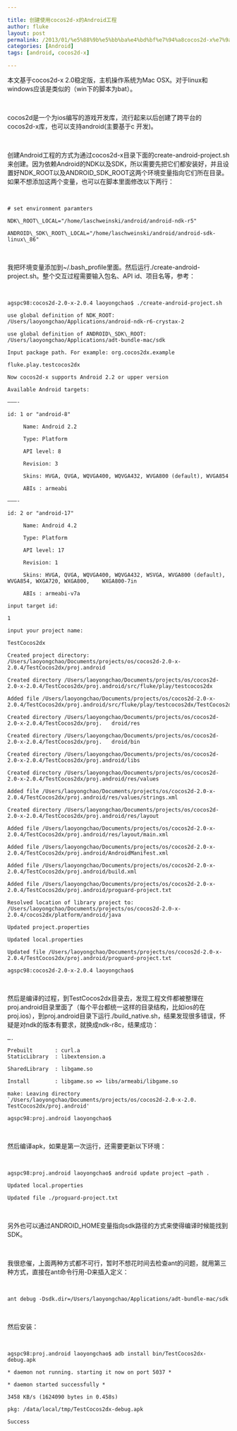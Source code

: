 ```yaml
---

title: 创建使用cocos2d-x的Android工程
author: fluke
layout: post
permalink: /2013/01/%e5%88%9b%e5%bb%ba%e4%bd%bf%e7%94%a8cocos2d-x%e7%9a%84android%e5%b7%a5%e7%a8%8b/
categories: [Android]
tags: [android, cocos2d-x]

---
```


本文基于cocos2d-x 2.0稳定版，主机操作系统为Mac OSX。对于linux和windows应该是类似的（win下的脚本为bat）。

 

cocos2d是一个为ios编写的游戏开发库，流行起来以后创建了跨平台的cocos2d-x库，也可以支持android(主要基于c 开发)。

 

创建Android工程的方式为通过cocos2d-x目录下面的create-android-project.sh来创建。因为依赖Android的NDK以及SDK，所以需要先把它们都安装好，并且设置好NDK\_ROOT以及ANDROID\_SDK_ROOT这两个环境变量指向它们所在目录。如果不想添加这两个变量，也可以在脚本里面修改以下两行：

 

	# set environment paramters
	
	NDK\_ROOT\_LOCAL="/home/laschweinski/android/android-ndk-r5"
	
	ANDROID\_SDK\_ROOT\_LOCAL="/home/laschweinski/android/android-sdk-linux\_86"

 

我把环境变量添加到~/.bash_profile里面。然后运行./create-android-project.sh。整个交互过程需要输入包名、API id、项目名等，参考：

 

	agspc98:cocos2d-2.0-x-2.0.4 laoyongchao$ ./create-android-project.sh 
	
	use global definition of NDK_ROOT: /Users/laoyongchao/Applications/android-ndk-r6-crystax-2
	
	use global definition of ANDROID\_SDK\_ROOT: /Users/laoyongchao/Applications/adt-bundle-mac/sdk
	
	Input package path. For example: org.cocos2dx.example
	
	fluke.play.testcocos2dx
	
	Now cocos2d-x supports Android 2.2 or upper version
	
	Available Android targets:
	
	———-
	
	id: 1 or "android-8"
	
	     Name: Android 2.2
	
	     Type: Platform
	
	     API level: 8
	
	     Revision: 3
	
	     Skins: HVGA, QVGA, WQVGA400, WQVGA432, WVGA800 (default), WVGA854
	
	     ABIs : armeabi
	
	———-
	
	id: 2 or "android-17"
	
	     Name: Android 4.2
	
	     Type: Platform
	
	     API level: 17
	
	     Revision: 1
	
	     Skins: HVGA, QVGA, WQVGA400, WQVGA432, WSVGA, WVGA800 (default), WVGA854, WXGA720, WXGA800, 	WXGA800-7in
	
	     ABIs : armeabi-v7a
	
	input target id:
	
	1
	
	input your project name:
	
	TestCocos2dx
	
	Created project directory: /Users/laoyongchao/Documents/projects/os/cocos2d-2.0-x-2.0.4/TestCocos2dx/proj.android
	
	Created directory /Users/laoyongchao/Documents/projects/os/cocos2d-2.0-x-2.0.4/TestCocos2dx/proj.android/src/fluke/play/testcocos2dx
	
	Added file /Users/laoyongchao/Documents/projects/os/cocos2d-2.0-x-2.0.4/TestCocos2dx/proj.android/src/fluke/play/testcocos2dx/TestCocos2dx.java
	
	Created directory /Users/laoyongchao/Documents/projects/os/cocos2d-2.0-x-2.0.4/TestCocos2dx/proj.	droid/res
	
	Created directory /Users/laoyongchao/Documents/projects/os/cocos2d-2.0-x-2.0.4/TestCocos2dx/proj.	droid/bin
	
	Created directory /Users/laoyongchao/Documents/projects/os/cocos2d-2.0-x-2.0.4/TestCocos2dx/proj.android/libs
	
	Created directory /Users/laoyongchao/Documents/projects/os/cocos2d-2.0-x-2.0.4/TestCocos2dx/proj.android/res/values
	
	Added file /Users/laoyongchao/Documents/projects/os/cocos2d-2.0-x-2.0.4/TestCocos2dx/proj.android/res/values/strings.xml
	
	Created directory /Users/laoyongchao/Documents/projects/os/cocos2d-2.0-x-2.0.4/TestCocos2dx/proj.android/res/layout
	
	Added file /Users/laoyongchao/Documents/projects/os/cocos2d-2.0-x-2.0.4/TestCocos2dx/proj.android/res/layout/main.xml
	
	Added file /Users/laoyongchao/Documents/projects/os/cocos2d-2.0-x-2.0.4/TestCocos2dx/proj.android/AndroidManifest.xml
	
	Added file /Users/laoyongchao/Documents/projects/os/cocos2d-2.0-x-2.0.4/TestCocos2dx/proj.android/build.xml
	
	Added file /Users/laoyongchao/Documents/projects/os/cocos2d-2.0-x-2.0.4/TestCocos2dx/proj.android/proguard-project.txt
	
	Resolved location of library project to: /Users/laoyongchao/Documents/projects/os/cocos2d-2.0-x-2.0.4/cocos2dx/platform/android/java
	
	Updated project.properties
	
	Updated local.properties
	
	Updated file /Users/laoyongchao/Documents/projects/os/cocos2d-2.0-x-2.0.4/TestCocos2dx/proj.android/proguard-project.txt
	
	agspc98:cocos2d-2.0-x-2.0.4 laoyongchao$ 

 

然后是编译的过程，到TestCocos2dx目录去，发现工程文件都被整理在proj.android目录里面了（每个平台都统一这样的目录结构，比如ios的在proj.ios），到proj.android目录下运行./build_native.sh，结果发现很多错误，怀疑是对ndk的版本有要求，就换成ndk-r8c，结果成功：

	….
	
	Prebuilt       : curl.a  
	StaticLibrary  : libextension.a
	
	SharedLibrary  : libgame.so
	
	Install        : libgame.so => libs/armeabi/libgame.so
	
	make: Leaving directory `/Users/laoyongchao/Documents/projects/os/cocos2d-2.0-x-2.0.	TestCocos2dx/proj.android'
	
	agspc98:proj.android laoyongchao$ 

 

然后编译apk，如果是第一次运行，还需要更新以下环境：

 

	agspc98:proj.android laoyongchao$ android update project –path .
	
	Updated local.properties
	
	Updated file ./proguard-project.txt

 

另外也可以通过ANDROID_HOME变量指向sdk路径的方式来使得编译时候能找到SDK。

 

我很悲催，上面两种方式都不可行，暂时不想花时间去检查ant的问题，就用第三种方式，直接在ant命令行用-D来插入定义：

 

	ant debug -Dsdk.dir=/Users/laoyongchao/Applications/adt-bundle-mac/sdk

 

然后安装：

 

	agspc98:proj.android laoyongchao$ adb install bin/TestCocos2dx-debug.apk 
	
	* daemon not running. starting it now on port 5037 *
	
	* daemon started successfully *
	
	3458 KB/s (1624090 bytes in 0.458s)
	
	pkg: /data/local/tmp/TestCocos2dx-debug.apk
	
	Success

 

 

 